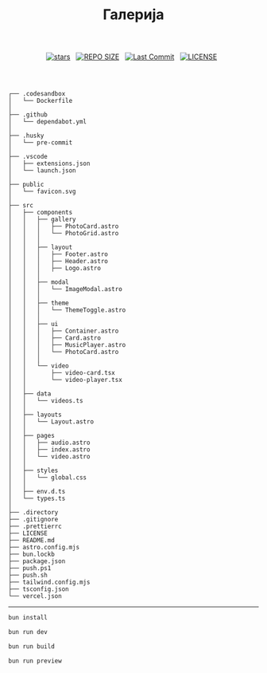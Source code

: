 # <p align="center">Галерија</p>

<br>

<div align="center">
<p>
<a href="https://github.com/crnobog69/galerija/stargazers"><img src="https://img.shields.io/github/stars/crnobog69/galerija?style=for-the-badge&logo=starship&color=C9CBFF&logoColor=C9CBFF&labelColor=302D41" alt="stars"><a>&nbsp;&nbsp;
<a href="https://github.com/crnobog69/galerija/"><img src="https://img.shields.io/github/repo-size/crnobog69/galerija?style=for-the-badge&logo=linux&logoColor=f9e2af&label=Size&labelColor=302D41&color=f9e2af" alt="REPO SIZE"></a>&nbsp;&nbsp;
<a href="https://github.com/crnobog69/galerija/commits/main/"><img src="https://img.shields.io/github/last-commit/crnobog69/galerija?style=for-the-badge&logo=github&logoColor=eba0ac&label=Last%20Commit&labelColor=302D41&color=eba0ac" alt="Last Commit"></a>&nbsp;&nbsp;
<a href="https://github.com/crnobog69/galerija/LICENSE"><img src="https://img.shields.io/github/license/crnobog69/galerija?style=for-the-badge&logo=&color=CBA6F7&logoColor=CBA6F7&labelColor=302D41" alt="LICENSE"></a>&nbsp;&nbsp;
</p>
</div>

<br>

```text

┌── .codesandbox
│   └── Dockerfile
│
├── .github
│   └── dependabot.yml
│
├── .husky
│   └── pre-commit
│
├── .vscode
│   ├── extensions.json
│   └── launch.json
│
├── public
│   └── favicon.svg
│
├── src
│   ├── components
│   │   ├── gallery
│   │   │   ├── PhotoCard.astro
│   │   │   └── PhotoGrid.astro
│   │   │
│   │   ├── layout
│   │   │   ├── Footer.astro
│   │   │   ├── Header.astro
│   │   │   ├── Logo.astro
│   │   │
│   │   ├── modal
│   │   │   └── ImageModal.astro
│   │   │
│   │   ├── theme
│   │   │   └── ThemeToggle.astro
│   │   │
│   │   ├── ui
│   │   │   ├── Container.astro
│   │   │   ├── Card.astro
│   │   │   ├── MusicPlayer.astro
│   │   │   └── PhotoCard.astro
│   │   │
│   │   └── video
│   │       ├── video-card.tsx
│   │       └── video-player.tsx
│   │
│   ├── data
│   │   └── videos.ts
│   │
│   ├── layouts
│   │   └── Layout.astro
│   │
│   ├── pages
│   │   ├── audio.astro
│   │   ├── index.astro
│   │   └── video.astro
│   │
│   ├── styles
│   │   └── global.css
│   │
│   ├── env.d.ts
│   └── types.ts
│
├── .directory
├── .gitignore
├── .prettierrc
├── LICENSE
├── README.md
├── astro.config.mjs
├── bun.lockb
├── package.json
├── push.ps1
├── push.sh
├── tailwind.config.mjs
├── tsconfig.json
└── vercel.json
```

---

```bash
bun install
```

```bash
bun run dev
```

```bash
bun run build
```

```bash
bun run preview
```
